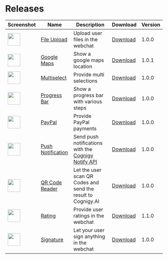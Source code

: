 # Releases

Screenshot | Name  | Description  | Download  | Version  |
|--|---|---|---|---|
| <a href="https://github.com/Cognigy/WebchatPlugins/blob/master/plugins/file-upload/docs/file-upload-dialog.png?raw=true"><img src="https://github.com/Cognigy/WebchatPlugins/blob/master/plugins/file-upload/docs/file-upload-dialog.png?raw=true" width="40"></img></a> | [File Upload](https://github.com/Cognigy/WebchatPlugins/tree/master/plugins/file-upload)  |  Upload user files in the webchat |  [Download](https://github.com/Cognigy/WebchatPlugins/releases/download/fileUpload1.0.0/file-upload.webchat-plugin.js) |  1.0.0 |
| <a href="https://github.com/Cognigy/WebchatPlugins/blob/master/plugins/google-maps/assets/google-maps-Webchat.PNG?raw=true"><img src="https://github.com/Cognigy/WebchatPlugins/blob/master/plugins/google-maps/assets/google-maps-Webchat.PNG?raw=true" width="40"></img></a>|  [Google Maps](https://github.com/Cognigy/WebchatPlugins/tree/master/plugins/google-maps) | Show a google maps location  | [Download](https://github.com/Cognigy/WebchatPlugins/releases/download/google-maps101/google-maps.webchat-plugin.js)  |  1.0.1 |
| <a href="./plugins/multiselect/docs/multiselect.png"><img src="./plugins/multiselect/docs/multiselect.png" width="40"></img></a>|  [Multiselect](https://github.com/Cognigy/WebchatPlugins/tree/master/plugins/multiselect) | Provide multi selections  | [Download](https://github.com/Cognigy/WebchatPlugins/releases/download/multiselect100/multiselect.webchat-plugin.js)  |  1.0.0 |
| <a href="https://camo.githubusercontent.com/bf9606fcd853736f18107304f0f70328c6b8bd25/68747470733a2f2f74656d706275636b65742d7761616e646572732e73332e65752d63656e7472616c2d312e616d617a6f6e6177732e636f6d2f436f676e69677957656263686174506c7567696e732f70726f67726573732e706e67"><img src="https://camo.githubusercontent.com/bf9606fcd853736f18107304f0f70328c6b8bd25/68747470733a2f2f74656d706275636b65742d7761616e646572732e73332e65752d63656e7472616c2d312e616d617a6f6e6177732e636f6d2f436f676e69677957656263686174506c7567696e732f70726f67726573732e706e67" width="40"></img></a> | [Progress Bar](https://github.com/Cognigy/WebchatPlugins/tree/master/plugins/progressbar)  |  Show a progress bar with various steps |  [Download](https://github.com/Cognigy/WebchatPlugins/releases/download/progressbar100/progressbar.webchat-plugin.js) | 1.0.0  |
| <a href="https://github.com/Cognigy/WebchatPlugins/blob/master/plugins/paypal/docs/paypal1.png?raw=true"><img src="https://github.com/Cognigy/WebchatPlugins/blob/master/plugins/paypal/docs/paypal1.png?raw=true" width="40"></img></a> | [PayPal](https://github.com/Cognigy/WebchatPlugins/tree/master/plugins/paypal)  |  Provide PayPal payments |  [Download](https://github.com/Cognigy/WebchatPlugins/releases/download/paypal100/paypal-webchat-plugin.js) | 1.0.0  |
| <a href="https://github.com/Cognigy/WebchatPlugins/blob/master/plugins/push-notification/docs/warning.png?raw=true"><img src="https://github.com/Cognigy/WebchatPlugins/blob/master/plugins/push-notification/docs/warning.png?raw=true" width="40"></img></a> | [Push Notification](https://github.com/Cognigy/WebchatPlugins/tree/master/plugins/push-notification)  | Send push notifications with the [Cognigy Notify API](https://docs.cognigy.com/reference#notify)  | [Download](https://github.com/Cognigy/WebchatPlugins/releases/download/push-notification100/push-notification-plugin.js)  |  1.0.0 |
| <a href="https://github.com/Cognigy/WebchatPlugins/blob/master/plugins/qr-code-reader/docs/scan.png?raw=true"><img src="https://github.com/Cognigy/WebchatPlugins/blob/master/plugins/qr-code-reader/docs/scan.png?raw=true" width="40"></img></a> | [QR Code Reader](https://github.com/Cognigy/WebchatPlugins/tree/master/plugins/qr-code-reader) | Let the user scan QR Codes and send the result to Cognigy.AI |  [Download](https://github.com/Cognigy/WebchatPlugins/releases/download/qr-code-reader100/qr-code.webchat-plugin.js) |  1.0.0 |
| <a href="https://github.com/Cognigy/WebchatPlugins/blob/master/plugins/rating/docs/1.png?raw=true"><img src="https://github.com/Cognigy/WebchatPlugins/blob/master/plugins/rating/docs/1.png?raw=true" width="40"></img></a> | [Rating](https://github.com/Cognigy/WebchatPlugins/tree/master/plugins/rating) |  Provide user ratings in the webchat|  [Download](https://github.com/Cognigy/WebchatPlugins/releases/download/rating110/rating.webchat-plugin.js) |  1.1.0 |
| <a href="https://github.com/Cognigy/WebchatPlugins/blob/master/plugins/signature/assets/signature.jpg?raw=true"><img src="https://github.com/Cognigy/WebchatPlugins/blob/master/plugins/signature/assets/signature.jpg?raw=true" width="40"></img></a> | [Signature](https://github.com/Cognigy/WebchatPlugins/tree/master/plugins/signature) |  Let your user sign anything in the webchat|  [Download](https://github.com/Cognigy/WebchatPlugins/releases/download/signature100/signature.webchat-plugin.js) |  1.0.0 |